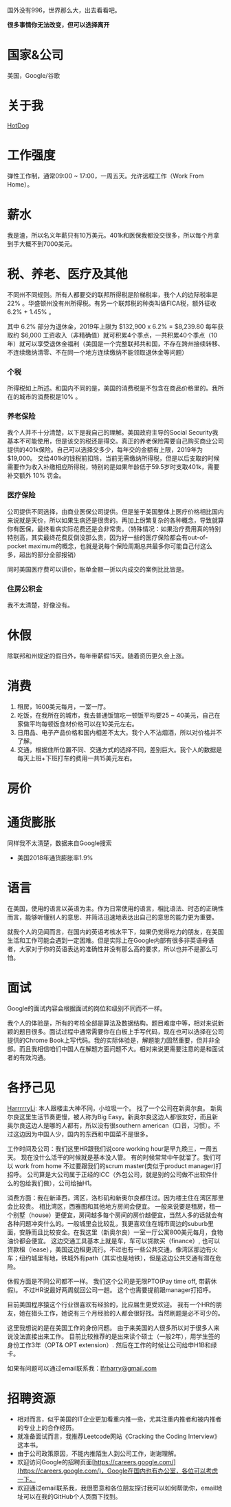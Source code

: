 国外没有996，世界那么大，出去看看吧。

**很多事情你无法改变，但可以选择离开**

# 国家&公司

美国，Google/谷歌

# 关于我

[HotDog](https://github.com/hotdogicn)

# 工作强度

弹性工作制，通常09:00 ~ 17:00，一周五天。允许远程工作（Work From Home）。

# 薪水

我是渣，所以名义年薪只有10万美元。401k和医保我都没交很多，所以每个月拿到手大概不到7000美元。

# 税、养老、医疗及其他
  
不同州不同规则。所有人都要交的联邦所得税是阶梯税率，我个人的边际税率是22% 。华盛顿州没有州所得税。有另一个联邦税的种类叫做FICA税，额外征收6.2% + 1.45% 。

其中 6.2% 部分为退休金，2019年上限为 $132,900 x 6.2% = $8,239.80
每年获取约 $6,000 工资收入（非精确值）就可积累4个季点，一共积累40个季点（10年）就可以享受退休金福利（美国是一个完整联邦共和国，不存在跨州接续转移、不连续缴纳清零、不在同一个地方连续缴纳不能领取退休金等问题）

### 个税

所得税如上所述。和国内不同的是，美国的消费税是不包含在商品价格里的。我所在的城市的消费税是10% 。

### 养老保险

我个人并不十分清楚，以下是我自己的理解。美国政府主导的Social Security我基本不可能使用，但是该交的税还是得交。真正的养老保险需要自己购买商业公司提供的401k保险。自己可以选择交多少，每年交的金额有上限，2019年为$19,000。
交给401k的钱税前扣除，当前无需缴纳所得税，但是以后支取的时候需要作为收入补缴相应所得税，特别的是如果年龄低于59.5岁时支取401k，需要补交额外 10% 罚金。

### 医疗保险

公司提供不同选择，由商业医保公司提供。但是鉴于美国整体上医疗价格相比国内来说就是天价，所以如果生病还是很贵的。再加上纷繁复杂的各种概念，导致就算你有医保，最终看病实际花费还是会非常贵。（特殊情况：如果治疗费用真的特别特别高，其实最终花费反倒没那么贵，因为好一些的医疗保险都会有out-of-pocket maximum的概念，也就是说每个保险周期总共最多你可能自己付这么多，超出的部分全部报销）

同时美国医疗费可以讲价，账单金额一折以内成交的案例比比皆是。

### 住房公积金

我不太清楚，好像没有。

# 休假

除联邦和州规定的假日外，每年带薪假15天。随着资历更久会上涨。
  
# 消费

1. 租房，1600美元每月，一室一厅。
2. 吃饭，在我所在的城市，我去普通饭馆吃一顿饭平均要25 ~ 40美元，自己在家做平均每顿饭食材价格可以在10美元左右。
3. 日用品、电子产品价格和国内相差不太大。我个人不沾烟酒，所以对价格并不了解。
5. 交通，根据住所位置不同、交通方式的选择不同，差别巨大。我个人的数据是每天上班+下班打车的费用一共15美元左右。

# 房价



# 通货膨胀

同样我不太清楚，数据来自Google搜索
  * 美国2018年通货膨胀率1.9%

# 语言

在美国，使用的语言以英语为主。作为日常使用的语言，相比语法、时态的正确性而言，能够听懂别人的意思、并简洁迅速地表达出自己的意思的能力更为重要。

就我个人的见闻而言，在国内的英语考核水平下，如果仍觉得吃力的朋友，在美国生活和工作可能会遇到一定困难。但是实际上在Google内部有很多非英语母语者，大家对于你的英语表达的准确性并没有那么高的要求，所以也并不是那么可怕。

# 面试

Google的面试内容会根据面试的岗位和级别不同而不一样。

我个人的体验是，所有的考核全部是算法及数据结构。题目难度中等，相对来说新颖的题目很多。面试过程中通常需要你在白板上手写代码，现在也可以选择在公司提供的Chrome Book上写代码。我的实际体验是，解题能力固然重要，但并非全部。而且我相信咱们中国人在解题方面问题不大。相对来说更需要注意的是和面试者的有效沟通。

# 各抒己见
[HarrrrryLi](https://github.com/HarrrrryLi):
本人跟楼主大神不同，小垃圾一个。 找了一个公司在新奥尔良。 新奥尔良这里生活节奏更慢，被人称为Big Easy。新奥尔良这边人都很友好，而且新奥尔良这边人是哪的人都有，所以没有很southern american（口音，习惯）。不过这边因为中国人少，国内的东西和中国菜不是很多。

工作时间及公司：我们这里HR跟我们说core working hour是早九晚三，一周五天。 现在没什么活干的时候就是基本没人管。 有的时候常常中午就溜了。我们可以 work from home 不过要跟我们的scrum master(类似于product manager)打招呼。 公司算是大公司属于正经的ICC（外包公司，就是别的公司做不出软件什么的包给我们做），公司给抽H1。

消费方面：我在新泽西，湾区，洛杉矶和新奥尔良都住过。因为楼主住在湾区那里会比较贵。 相比湾区，西雅图和其他地方房间会便宜。 一般来说要是租房，租一个别墅（house）更便宜，房间越多每个房间的房价越便宜，当然人多的话就会有各种问题冲突什么的。一般城里会比较乱，我更喜欢住在城市周边的suburb里面，安静而且比较安全。在我这里（新奥尔良）一室一厅公寓800美元每月，食物油价都会便宜。
这边交通工具基本上就是车，车可以贷款买（finance）, 也可以贷款租（lease），美国这边租更流行。不过也有一些公共交通，像湾区那边有火车；纽约城里有地，铁城外有path（其实也是地铁），但是这边公共交通有潜在危险。

休假方面是不同公司都不一样。 我们这个公司是无限PTO(Pay time off, 带薪休假)。 不过HR说最好两周就回公司一趟。 这个也需要提前跟manager打招呼。

目前美国程序猿这个行业很喜欢有经验的，比应届生更受欢迎。 我有一个HR的朋友，她在猎头工作，她说有三个月经验的人都会很好找。当然刷题是必不可少的。

这里我想说的是在美国工作的身份问题。 由于来美国的人很多所以对于很多人来说没法直接出来工作。 目前比较推荐的是出来读个硕士（一般2年），用学生签的身份工作3年（OPT& OPT extension）. 然后在工作的时候让公司给申H1B和绿卡。

如果有问题可以通过email联系我：lfrharry@gmail.com


# 招聘资源

* 相对而言，似乎美国的IT企业更加看重内推一些，尤其注重内推者和被内推者的专业上的合作经历。
* 就准备面试而言，我推荐Leetcode网站《Cracking the Coding Interview》这本书。
* 由于公司政策原因，不能内推陌生人到公司工作，谢谢理解。
* 欢迎访问Google的招聘页面[https://careers.google.com/](https://careers.google.com/)，Google在国内也有办公室，各位可以考虑一下。
* 欢迎通过email联系我，我很愿意和各位朋友探讨我可以如何帮助你，email地址可以在我的GitHub个人页面下找到。
